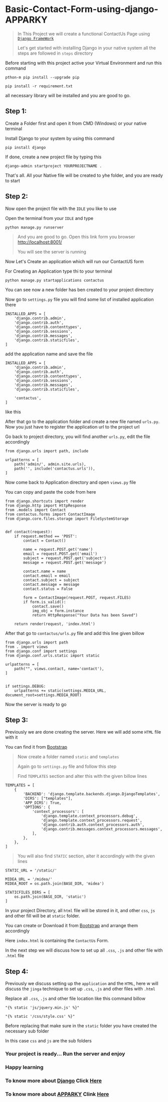 # Basic-Contact-Form-using-django-APPARKY

> In This Project we will create a functional ContactUs Page using [`Django FrameWork`](https://www.djangoproject.com/)
> 
> Let's get started with installing Django in your native system
> all the steps are followed in `steps` directory
> 

Before starting with this project active your Virtual Environment and run this command

```commandline
pthon-m pip install --upgrade pip

pip install -r requirement.txt
```

all necessary library will be installed and you are good to go.



## Step 1:

Create a Folder first and open it from CMD (Windows) or your native terminal

Install Django to your system by using this command

```commandline
pip install django
```

If done, create a new project file by typing this

```commandline
django-admin startproject YOURPROJECTNAME .
```

That's all. All your Native file will be created to yhe folder, and you are ready to start



## Step 2:

Now open the project file with the `IDLE` you like to use

Open the terminal from your `IDLE` and type 
```commandline
python manage.py runserver
```

> And you are good to go. Open this link form you browser [http://localhost:8001/](http://localhost:8001/)
> 
> You will see the server is running
> 
> 

Now Let's Create an application which will run our ContactUS form

For Creating an Application type thi to your terminal

```commandline
python manage.py startapplications contactus
```

You can see now a new folder has ben created to your project directory

Now go to `settings.py` file you will find some list of installed application there

```commandline
INSTALLED_APPS = [
    'django.contrib.admin',
    'django.contrib.auth',
    'django.contrib.contenttypes',
    'django.contrib.sessions',
    'django.contrib.messages',
    'django.contrib.staticfiles',    
]
```

add the application name and save the file

```commandline
INSTALLED_APPS = [
    'django.contrib.admin',
    'django.contrib.auth',
    'django.contrib.contenttypes',
    'django.contrib.sessions',
    'django.contrib.messages',
    'django.contrib.staticfiles',
    
    'contactus',
]
```

like this


After that go to the application folder and create a new file named `urls.py`. Now you just have to register the application url to the project url

Go back to project directory, you will find another `urls.py`, edit the file accordingly

```commandline
from django.urls import path, include

urlpatterns = [
    path('admin/', admin.site.urls),
    path('', include('contactus.urls')),
]
```

Now come back to Application directory and open `views.py` file

You can copy and paste the code from here

```commandline
from django.shortcuts import render
from django.http import HttpResponse
from .models import Contact
from contactus.forms import ContactImage
from django.core.files.storage import FileSystemStorage


def contact(request):
    if request.method == 'POST':
        contact = Contact()

        name = request.POST.get('name')
        email = request.POST.get('email')
        subject = request.POST.get('subject')
        message = request.POST.get('message')

        contact.name = name
        contact.email = email
        contact.subject = subject
        contact.message = message
        contact.status = False

        form = ContactImage(request.POST, request.FILES)
        if form.is_valid():
            contact.save()
            img_obj = form.instance
            return HttpResponse("Your Data has been Saved")

    return render(request, 'index.html')
```

After that go to `contactus/urls.py` file and add this line given billow

```commandline
from django.urls import path
from . import views
from django.conf import settings
from django.conf.urls.static import static

urlpatterns = [
    path("", views.contact, name='contact'),
]


if settings.DEBUG:
    urlpatterns += static(settings.MEDIA_URL, document_root=settings.MEDIA_ROOT)

```

Now the server is ready to go



## Step 3:

Previously we are done creating the server. Here we will add some `HTML` file with it

You can find it from [Bootstrap](https://getbootstrap.com/)

> Now create a folder named `static` and `templates`
> 
> Again go to `settings.py` file and follow this step
> 
> Find `TEMPLATES` section and alter this with the given billow lines

```commandline
TEMPLATES = [
    {
        'BACKEND': 'django.template.backends.django.DjangoTemplates',
        'DIRS': ["templates"],
        'APP_DIRS': True,
        'OPTIONS': {
            'context_processors': [
                'django.template.context_processors.debug',
                'django.template.context_processors.request',
                'django.contrib.auth.context_processors.auth',
                'django.contrib.messages.context_processors.messages',
            ],
        },
    },
]
``` 

> You will also find `STATIC` section, alter it accordingly with the given lines

```commandline
STATIC_URL = '/static/'

MIDEA_URL = '/midea/'
MIDEA_ROOT = os.path.join(BASE_DIR, 'midea')

STATICFILES_DIRS = [
    os.path.join(BASE_DIR, 'static')
]

```

In your project Directory, all `html` file will be stored in it, and other `css`, `js` and other fill will be at `static` folder.

You can create or Download it from [Bootstrap](https://getbootstrap.com/) and arrange them accordingly

Here `index.html` is containing the `ContactUs` Form.

In the next step we will discuss how to set up all `.css`, `.js` and other file with `.html` file



## Step 4:

Previously we discuss setting up the `application` and the `HTML`, here w will discuss the `jinga` technique to set up `.css`, `.js` and other files with `.html`


Replace all `.css`, `.js` and other file location like this command billow

```commandline
"{% static 'js/jquery.min.js' %}"
```

```commandline
"{% static '/css/style.css' %}"
```

Before replacing that make sure in the `static` folder you have created the necessary sub folder 

In this case `css` and `js` are the sub folders


### Your project is ready... Run the server and enjoy 

### Happy learning

### To know more about [Django](https://www.djangoproject.com/) Click [Here](https://www.djangoproject.com/)
### To know more about [APPARKY](https://apparky-soumenmtec-gmailcom.vercel.app/) Clink [Here](https://apparky-soumenmtec-gmailcom.vercel.app/)













